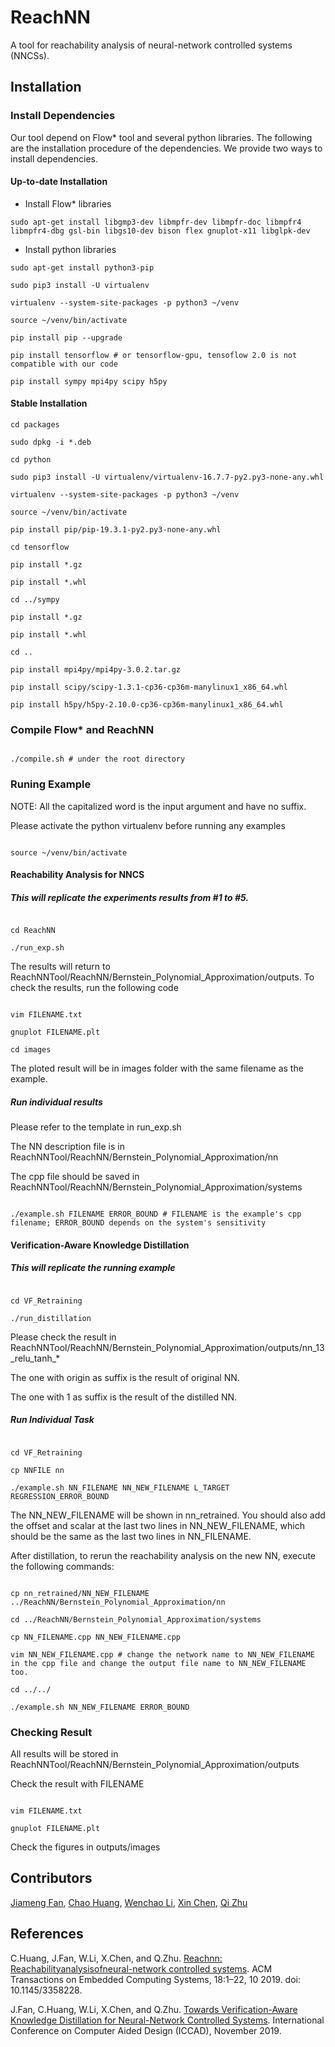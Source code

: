 # ReachNN
A tool for reachability analysis of neural-network controlled systems
(NNCSs).

## Installation

### Install Dependencies
Our tool depend on Flow* tool and several python libraries. The following are
the installation procedure of the dependencies. We provide two ways to
install dependencies.

#### Up-to-date Installation
- Install Flow* libraries
```
sudo apt-get install libgmp3-dev libmpfr-dev libmpfr-doc libmpfr4
libmpfr4-dbg gsl-bin libgs10-dev bison flex gnuplot-x11 libglpk-dev
```
- Install python libraries
```
sudo apt-get install python3-pip

sudo pip3 install -U virtualenv

virtualenv --system-site-packages -p python3 ~/venv

source ~/venv/bin/activate

pip install pip --upgrade

pip install tensorflow # or tensorflow-gpu, tensoflow 2.0 is not
compatible with our code

pip install sympy mpi4py scipy h5py

```

#### Stable Installation
```
cd packages

sudo dpkg -i *.deb

cd python

sudo pip3 install -U virtualenv/virtualenv-16.7.7-py2.py3-none-any.whl

virtualenv --system-site-packages -p python3 ~/venv

source ~/venv/bin/activate

pip install pip/pip-19.3.1-py2.py3-none-any.whl

cd tensorflow

pip install *.gz

pip install *.whl

cd ../sympy

pip install *.gz

pip install *.whl

cd ..

pip install mpi4py/mpi4py-3.0.2.tar.gz

pip install scipy/scipy-1.3.1-cp36-cp36m-manylinux1_x86_64.whl

pip install h5py/h5py-2.10.0-cp36-cp36m-manylinux1_x86_64.whl

```

### Compile Flow* and ReachNN

```

./compile.sh # under the root directory

```

### Runing Example

NOTE: All the capitalized word is the input argument and have no suffix.

Please activate the python virtualenv before running any examples

```

source ~/venv/bin/activate

```

#### Reachability Analysis for NNCS

##### This will replicate the experiments results from #1 to #5.

```

cd ReachNN

./run_exp.sh

```

The results will return to ReachNNTool/ReachNN/Bernstein_Polynomial_Approximation/outputs. To check the results, run the following code

```

vim FILENAME.txt

gnuplot FILENAME.plt

cd images

```

The ploted result will be in images folder with the same filename as the example.

##### Run individual results
Please refer to the template in run_exp.sh

The NN description file is in ReachNNTool/ReachNN/Bernstein_Polynomial_Approximation/nn

The cpp file should be saved in ReachNNTool/ReachNN/Bernstein_Polynomial_Approximation/systems

```

./example.sh FILENAME ERROR_BOUND # FILENAME is the example's cpp filename; ERROR_BOUND depends on the system's sensitivity

```

#### Verification-Aware Knowledge Distillation

##### This will replicate the running example
```

cd VF_Retraining

./run_distillation

```
Please check the result in ReachNNTool/ReachNN/Bernstein_Polynomial_Approximation/outputs/nn_13_relu_tanh_*

The one with origin as suffix is the result of original NN.

The one with 1 as suffix is the result of the distilled NN.

##### Run Individual Task
```

cd VF_Retraining

cp NNFILE nn

./example.sh NN_FILENAME NN_NEW_FILENAME L_TARGET REGRESSION_ERROR_BOUND

```

The NN_NEW_FILENAME will be shown in nn_retrained. You should also add the offset and scalar at the last two lines in NN_NEW_FILENAME, which should be the same as the last two lines in NN_FILENAME.

After distillation, to rerun the reachability analysis on the new NN, execute the following commands:

```

cp nn_retrained/NN_NEW_FILENAME ../ReachNN/Bernstein_Polynomial_Approximation/nn

cd ../ReachNN/Bernstein_Polynomial_Approximation/systems

cp NN_FILENAME.cpp NN_NEW_FILENAME.cpp

vim NN_NEW_FILENAME.cpp # change the network name to NN_NEW_FILENAME in the cpp file and change the output file name to NN_NEW_FILENAME too.

cd ../../

./example.sh NN_NEW_FILENAME ERROR_BOUND

```

### Checking Result

All results will be stored in ReachNNTool/ReachNN/Bernstein_Polynomial_Approximation/outputs

Check the result with FILENAME

```

vim FILENAME.txt

gnuplot FILENAME.plt

```

Check the figures in outputs/images

## Contributors
[Jiameng Fan](https://www.jiamengf.com), [Chao Huang](https://chaohuang2018.github.io/main/), [Wenchao Li](http://sites.bu.edu/depend/people/), [Xin Chen](https://udayton.edu/directory/artssciences/computerscience/chen-xin.php), [Qi Zhu](http://users.eecs.northwestern.edu/~qzhu/)

## References
C.Huang, J.Fan, W.Li, X.Chen, and Q.Zhu.
[Reachnn: Reachabilityanalysisofneural-network controlled systems](https://dl.acm.org/citation.cfm?id=3358228).
ACM Transactions on Embedded Computing Systems, 18:1–22, 10 2019. doi: 10.1145/3358228.

J.Fan, C.Huang, W.Li, X.Chen, and Q.Zhu.
[Towards Verification-Aware Knowledge Distillation for Neural-Network Controlled Systems](https://c14bd503-27bf-48fd-84d6-d3e32a0824a1.filesusr.com/ugd/290ef0_07128247dc83481e97d03bb91505ec8c.pdf).
International Conference on Computer Aided Design (ICCAD), November 2019.
